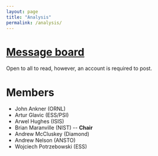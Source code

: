 ```yaml
---
layout: page
title: "Analysis"
permalink: /analysis/
---
```


# [Message board](https://gitter.im/reflectivity/analysis) 

Open to all to read, however, an account is required to post.

# Members

- John Ankner (ORNL)
- Artur Glavic (ESS/PSI)
- Arwel Hughes (ISIS) 
- Brian Maranville (NIST) -- **Chair**
- Andrew McCluskey (Diamond)
- Andrew Nelson (ANSTO)
- Wojciech Potrzebowski (ESS)